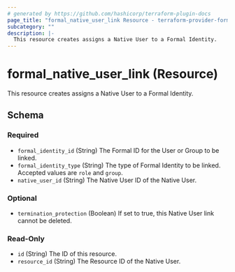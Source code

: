 ```yaml
---
# generated by https://github.com/hashicorp/terraform-plugin-docs
page_title: "formal_native_user_link Resource - terraform-provider-formal"
subcategory: ""
description: |-
  This resource creates assigns a Native User to a Formal Identity.
---
```


# formal_native_user_link (Resource)

This resource creates assigns a Native User to a Formal Identity.



<!-- schema generated by tfplugindocs -->
## Schema

### Required

- `formal_identity_id` (String) The Formal ID for the User or Group to be linked.
- `formal_identity_type` (String) The type of Formal Identity to be linked. Accepted values are `role` and `group`.
- `native_user_id` (String) The Native User ID of the Native User.

### Optional

- `termination_protection` (Boolean) If set to true, this Native User link cannot be deleted.

### Read-Only

- `id` (String) The ID of this resource.
- `resource_id` (String) The Resource ID of the Native User.


